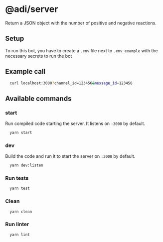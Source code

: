 # @adi/server

Return a JSON object with the number of positive and negative reactions.

## Setup

To run this bot, you have to create a `.env` file next to `.env_example` with the necessary secrets to run the bot

## Example call

```sh
  curl localhost:3000?channel_id=123456&message_id=123456
```

## Available commands

### start

Run compiled code starting the server. It listens on `:3000` by default.

```sh
  yarn start
```

### dev

Build the code and run it to start the server on `:3000` by default.

```sh
  yarn dev:listen
```

### Run tests

```sh
  yarn test
```

### Clean

```sh
  yarn clean
```

### Run linter

```sh
  yarn lint
```
